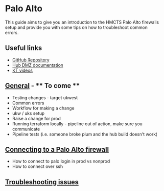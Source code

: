 # Palo Alto

This guide aims to give you an introduction to the HMCTS Palo Alto firewalls setup and provide you with some tips on how to troubleshoot common errors. 

## Useful links
- [GitHub Repository](https://github.com/hmcts/rdo-terraform-hub-dmz)
- [Hub DMZ documentation](https://tools.hmcts.net/confluence/display/RD/HUB-DMZ)
- [KT videos](https://cjscommonplatform.sharepoint.com/sites/DTSPlatformOperationsTeam/Shared%20Documents/Transition%20to%20new%20supplier/Videos/Hub,%20DMZ,%20VPN%20&%20Networks.mp4)

## [General](guide.md) - ** To come **  

- Testing changes - target ukwest 
- Common errors
- Workflow for making a change
- ukw / uks setup
- Raise a change for prod
- Running terraform locally - pipeline out of action, make sure you communicate
- Pipeline tests (i.e. someone broke plum and the hub build doesn't work)

## [Connecting to a Palo Alto firewall](connecting.md)

- How to connect to palo login in prod vs nonprod
- How to connect over ssh

## [Troubleshooting issues](troubleshooting.md)
